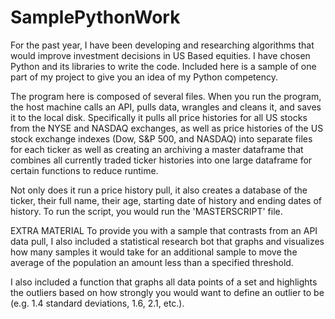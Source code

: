 # SamplePythonWork
For the past year, I have been developing and researching algorithms that would improve investment decisions in US Based equities.  I have chosen Python and its libraries to write the code.  Included here is a sample of one part of my project to give you an idea of my Python competency.

The program here is composed of several files.  When you run the program, the host machine calls an API, pulls data, wrangles and cleans it, and saves it to the local disk.  Specifically it pulls all price histories for all US stocks from the NYSE and NASDAQ exchanges, as well as price histories of the US stock exchange indexes (Dow, S&P 500, and NASDAQ) into separate files for each ticker as well as creating an archiving a master dataframe that combines all currently traded ticker histories into one large dataframe for certain functions to reduce runtime.

Not only does it run a price history pull, it also creates a database of the ticker, their full name, their age, starting date of history and ending dates of history.
To run the script, you would run the 'MASTERSCRIPT' file.

EXTRA MATERIAL
To provide you with a sample that contrasts from an API data pull, I also included a statistical research bot that graphs and visualizes how many samples it would take for an additional sample to move the average of the population an amount less than a specified threshold.

I also included a function that graphs all data points of a set and highlights the outliers based on how strongly you would want to define an outlier to be (e.g. 1.4 standard deviations, 1.6, 2.1, etc.).



